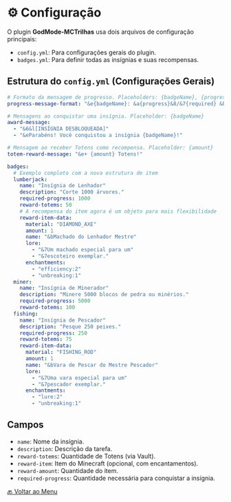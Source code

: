 # ⚙️ Configuração

O plugin **GodMode-MCTrilhas** usa dois arquivos de configuração principais:
- `config.yml`: Para configurações gerais do plugin.
- `badges.yml`: Para definir todas as insígnias e suas recompensas.

## Estrutura do `config.yml` (Configurações Gerais)

```yaml
# Formato da mensagem de progresso. Placeholders: {badgeName}, {progress}, {required}, {percentage}
progress-message-format: "&e{badgeName}: &a{progress}&8/&7{required} &b({percentage}%)"

# Mensagens ao conquistar uma insígnia. Placeholder: {badgeName}
award-message:
  - "&6&l[INSÍGNIA DESBLOQUEADA]"
  - "&eParabéns! Você conquistou a insígnia {badgeName}!"

# Mensagem ao receber Totens como recompensa. Placeholder: {amount}
totem-reward-message: "&e+ {amount} Totens!"
```

```yaml
badges:
  # Exemplo completo com a nova estrutura de item
  lumberjack:
    name: "Insígnia de Lenhador"
    description: "Corte 1000 árvores."
    required-progress: 1000
    reward-totems: 50
    # A recompensa do item agora é um objeto para mais flexibilidade
    reward-item-data:
      material: "DIAMOND_AXE"
      amount: 1
      name: "&bMachado do Lenhador Mestre"
      lore:
        - "&7Um machado especial para um"
        - "&7escoteiro exemplar."
      enchantments:
        - "efficiency:2"
        - "unbreaking:1"
  miner:
    name: "Insígnia de Minerador"
    description: "Minere 5000 blocos de pedra ou minérios."
    required-progress: 5000
    reward-totems: 100
  fishing:
    name: "Insígnia de Pescador"
    description: "Pesque 250 peixes."
    required-progress: 250
    reward-totems: 75
    reward-item-data:
      material: "FISHING_ROD"
      amount: 1
      name: "&bVara de Pescar do Mestre Pescador"
      lore:
        - "&7Uma vara especial para um"
        - "&7pescador exemplar."
      enchantments:
        - "lure:2"
        - "unbreaking:1"
```

## Campos
- `name`: Nome da insígnia.
- `description`: Descrição da tarefa.
- `reward-totems`: Quantidade de Totens (via Vault).
- `reward-item`: Item do Minecraft (opcional, com encantamentos).
- `reward-amount`: Quantidade do item.
- `required-progress`: Quantidade necessária para conquistar a insígnia.

[🔙 Voltar ao Menu](index.md)